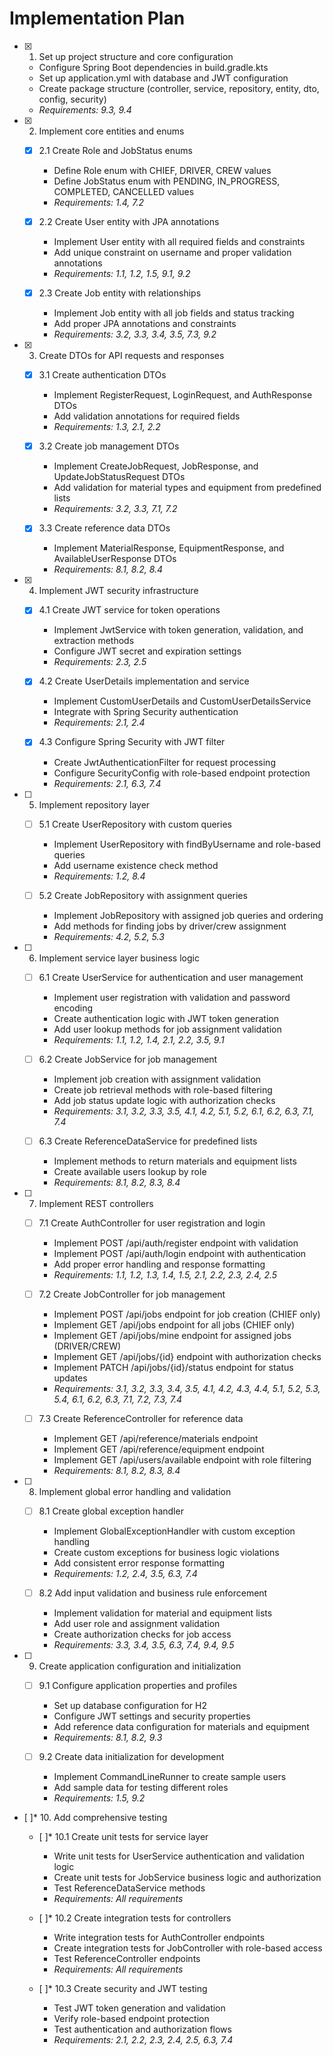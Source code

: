 # Implementation Plan

- [x] 1. Set up project structure and core configuration





  - Configure Spring Boot dependencies in build.gradle.kts
  - Set up application.yml with database and JWT configuration
  - Create package structure (controller, service, repository, entity, dto, config, security)
  - _Requirements: 9.3, 9.4_

- [x] 2. Implement core entities and enums




  - [x] 2.1 Create Role and JobStatus enums


    - Define Role enum with CHIEF, DRIVER, CREW values
    - Define JobStatus enum with PENDING, IN_PROGRESS, COMPLETED, CANCELLED values
    - _Requirements: 1.4, 7.2_

  - [x] 2.2 Create User entity with JPA annotations


    - Implement User entity with all required fields and constraints
    - Add unique constraint on username and proper validation annotations
    - _Requirements: 1.1, 1.2, 1.5, 9.1, 9.2_

  - [x] 2.3 Create Job entity with relationships


    - Implement Job entity with all job fields and status tracking
    - Add proper JPA annotations and constraints
    - _Requirements: 3.2, 3.3, 3.4, 3.5, 7.3, 9.2_

- [x] 3. Create DTOs for API requests and responses





  - [x] 3.1 Create authentication DTOs


    - Implement RegisterRequest, LoginRequest, and AuthResponse DTOs
    - Add validation annotations for required fields
    - _Requirements: 1.3, 2.1, 2.2_

  - [x] 3.2 Create job management DTOs


    - Implement CreateJobRequest, JobResponse, and UpdateJobStatusRequest DTOs
    - Add validation for material types and equipment from predefined lists
    - _Requirements: 3.2, 3.3, 7.1, 7.2_

  - [x] 3.3 Create reference data DTOs


    - Implement MaterialResponse, EquipmentResponse, and AvailableUserResponse DTOs
    - _Requirements: 8.1, 8.2, 8.4_

- [x] 4. Implement JWT security infrastructure





  - [x] 4.1 Create JWT service for token operations


    - Implement JwtService with token generation, validation, and extraction methods
    - Configure JWT secret and expiration settings
    - _Requirements: 2.3, 2.5_

  - [x] 4.2 Create UserDetails implementation and service


    - Implement CustomUserDetails and CustomUserDetailsService
    - Integrate with Spring Security authentication
    - _Requirements: 2.1, 2.4_

  - [x] 4.3 Configure Spring Security with JWT filter


    - Create JwtAuthenticationFilter for request processing
    - Configure SecurityConfig with role-based endpoint protection
    - _Requirements: 2.1, 6.3, 7.4_

- [ ] 5. Implement repository layer
  - [ ] 5.1 Create UserRepository with custom queries
    - Implement UserRepository with findByUsername and role-based queries
    - Add username existence check method
    - _Requirements: 1.2, 8.4_

  - [ ] 5.2 Create JobRepository with assignment queries
    - Implement JobRepository with assigned job queries and ordering
    - Add methods for finding jobs by driver/crew assignment
    - _Requirements: 4.2, 5.2, 5.3_

- [ ] 6. Implement service layer business logic
  - [ ] 6.1 Create UserService for authentication and user management
    - Implement user registration with validation and password encoding
    - Create authentication logic with JWT token generation
    - Add user lookup methods for job assignment validation
    - _Requirements: 1.1, 1.2, 1.4, 2.1, 2.2, 3.5, 9.1_

  - [ ] 6.2 Create JobService for job management
    - Implement job creation with assignment validation
    - Create job retrieval methods with role-based filtering
    - Add job status update logic with authorization checks
    - _Requirements: 3.1, 3.2, 3.3, 3.5, 4.1, 4.2, 5.1, 5.2, 6.1, 6.2, 6.3, 7.1, 7.4_

  - [ ] 6.3 Create ReferenceDataService for predefined lists
    - Implement methods to return materials and equipment lists
    - Create available users lookup by role
    - _Requirements: 8.1, 8.2, 8.3, 8.4_

- [ ] 7. Implement REST controllers
  - [ ] 7.1 Create AuthController for user registration and login
    - Implement POST /api/auth/register endpoint with validation
    - Implement POST /api/auth/login endpoint with authentication
    - Add proper error handling and response formatting
    - _Requirements: 1.1, 1.2, 1.3, 1.4, 1.5, 2.1, 2.2, 2.3, 2.4, 2.5_

  - [ ] 7.2 Create JobController for job management
    - Implement POST /api/jobs endpoint for job creation (CHIEF only)
    - Implement GET /api/jobs endpoint for all jobs (CHIEF only)
    - Implement GET /api/jobs/mine endpoint for assigned jobs (DRIVER/CREW)
    - Implement GET /api/jobs/{id} endpoint with authorization checks
    - Implement PATCH /api/jobs/{id}/status endpoint for status updates
    - _Requirements: 3.1, 3.2, 3.3, 3.4, 3.5, 4.1, 4.2, 4.3, 4.4, 5.1, 5.2, 5.3, 5.4, 6.1, 6.2, 6.3, 7.1, 7.2, 7.3, 7.4_

  - [ ] 7.3 Create ReferenceController for reference data
    - Implement GET /api/reference/materials endpoint
    - Implement GET /api/reference/equipment endpoint  
    - Implement GET /api/users/available endpoint with role filtering
    - _Requirements: 8.1, 8.2, 8.3, 8.4_

- [ ] 8. Implement global error handling and validation
  - [ ] 8.1 Create global exception handler
    - Implement GlobalExceptionHandler with custom exception handling
    - Create custom exceptions for business logic violations
    - Add consistent error response formatting
    - _Requirements: 1.2, 2.4, 3.5, 6.3, 7.4_

  - [ ] 8.2 Add input validation and business rule enforcement
    - Implement validation for material and equipment lists
    - Add user role and assignment validation
    - Create authorization checks for job access
    - _Requirements: 3.3, 3.4, 3.5, 6.3, 7.4, 9.4, 9.5_

- [ ] 9. Create application configuration and initialization
  - [ ] 9.1 Configure application properties and profiles
    - Set up database configuration for H2
    - Configure JWT settings and security properties
    - Add reference data configuration for materials and equipment
    - _Requirements: 8.1, 8.2, 9.3_

  - [ ] 9.2 Create data initialization for development
    - Implement CommandLineRunner to create sample users
    - Add sample data for testing different roles
    - _Requirements: 1.5, 9.2_

- [ ]* 10. Add comprehensive testing
  - [ ]* 10.1 Create unit tests for service layer
    - Write unit tests for UserService authentication and validation logic
    - Create unit tests for JobService business logic and authorization
    - Test ReferenceDataService methods
    - _Requirements: All requirements_

  - [ ]* 10.2 Create integration tests for controllers
    - Write integration tests for AuthController endpoints
    - Create integration tests for JobController with role-based access
    - Test ReferenceController endpoints
    - _Requirements: All requirements_

  - [ ]* 10.3 Create security and JWT testing
    - Test JWT token generation and validation
    - Verify role-based endpoint protection
    - Test authentication and authorization flows
    - _Requirements: 2.1, 2.2, 2.3, 2.4, 2.5, 6.3, 7.4_